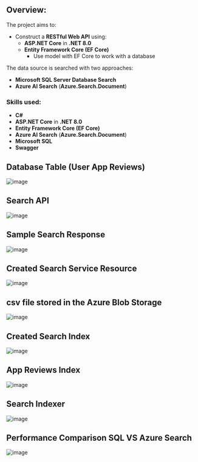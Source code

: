 ## Overview:

The project aims to:
- Construct a **RESTful Web API** using:
  - **ASP.NET Core** in **.NET 8.0**
  - **Entity Framework Core (EF Core)** 
    - Use model with EF Core to work with a database

The data source is searched with two approaches:
- **Microsoft SQL Server Database Search**
- **Azure AI Search** (**Azure.Search.Document**)

### Skills used:
- **C#**
- **ASP.NET Core** in **.NET 8.0**
- **Entity Framework Core (EF Core)**
- **Azure AI Search** (**Azure.Search.Document**)
- **Microsoft SQL**
- **Swagger**


## Database Table (User App Reviews)
![image](https://github.com/user-attachments/assets/223ab8f7-43c9-4bf7-ad10-9c0a609baa4f)


## Search API
![image](https://github.com/user-attachments/assets/3a4f53d8-6bb6-4a3d-8e47-b90626920748)

## Sample Search Response
![image](https://github.com/user-attachments/assets/7340d729-fb27-47a8-9345-a16a4a1463a0)

## Created Search Service Resource 
![image](https://github.com/user-attachments/assets/1da51b17-bedb-414d-b43c-93a50321f2a3)




## csv file stored in the Azure Blob Storage
![image](https://github.com/user-attachments/assets/e0f650ea-3ef1-42e7-9379-2b8b6dafcbe7)


## Created Search Index
![image](https://github.com/user-attachments/assets/453524ca-2c95-4d96-9687-62492aea19bd)

## App Reviews Index
![image](https://github.com/user-attachments/assets/c99fab7e-5705-4f55-8776-4601810621fe)

## Search Indexer
![image](https://github.com/user-attachments/assets/6e9cb952-6216-4250-9e99-9644b7cdd723)


## Performance Comparison SQL VS Azure Search
![image](https://github.com/user-attachments/assets/3e258c61-a6b5-41e3-baad-79569ff2e22e)

